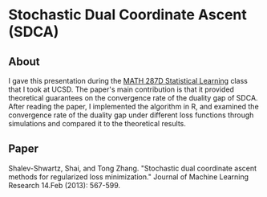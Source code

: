 # Stochastic Dual Coordinate Ascent (SDCA)

## About
I gave this presentation during the [MATH 287D Statistical Learning](http://www.math.ucsd.edu/~jbradic/math287d.html) class that I took at UCSD. The paper's main contribution is that it provided theoretical guarantees on the convergence rate of the duality gap of SDCA. After reading the paper, I implemented the algorithm in R, and examined the convergence rate of the duality gap under different loss functions through simulations and compared it to the theoretical results.

## Paper
Shalev-Shwartz, Shai, and Tong Zhang. "Stochastic dual coordinate ascent methods for regularized loss minimization." Journal of Machine Learning Research 14.Feb (2013): 567-599.
